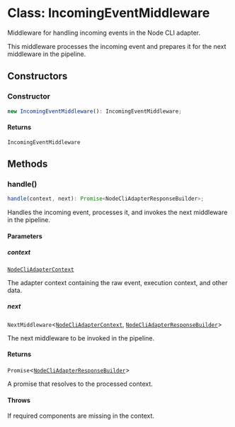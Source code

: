 # Class: IncomingEventMiddleware

Middleware for handling incoming events in the Node CLI adapter.

This middleware processes the incoming event and prepares it for the next middleware in the pipeline.

## Constructors

### Constructor

```ts
new IncomingEventMiddleware(): IncomingEventMiddleware;
```

#### Returns

`IncomingEventMiddleware`

## Methods

### handle()

```ts
handle(context, next): Promise<NodeCliAdapterResponseBuilder>;
```

Handles the incoming event, processes it, and invokes the next middleware in the pipeline.

#### Parameters

##### context

[`NodeCliAdapterContext`](../../../declarations/interfaces/NodeCliAdapterContext.md)

The adapter context containing the raw event, execution context, and other data.

##### next

`NextMiddleware`\<[`NodeCliAdapterContext`](../../../declarations/interfaces/NodeCliAdapterContext.md), [`NodeCliAdapterResponseBuilder`](../../../declarations/type-aliases/NodeCliAdapterResponseBuilder.md)\>

The next middleware to be invoked in the pipeline.

#### Returns

`Promise`\<[`NodeCliAdapterResponseBuilder`](../../../declarations/type-aliases/NodeCliAdapterResponseBuilder.md)\>

A promise that resolves to the processed context.

#### Throws

If required components are missing in the context.
